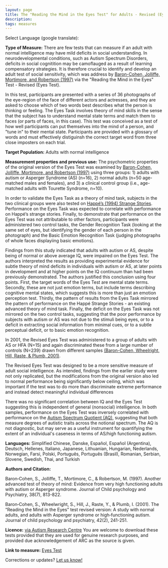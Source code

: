 ```yaml
---
layout: page
title: The "Reading the Mind in the Eyes Test" for Adults - Revised (Eyes Test)
description:
tags: measures
---
```


Select Language (google translate):  

<div id="google_translate_element"></div><script type="text/javascript">
function googleTranslateElementInit() {
  new google.translate.TranslateElement({pageLanguage: 'en', layout: google.translate.TranslateElement.InlineLayout.SIMPLE, gaTrack: true, gaId: 'UA-64320648-1'}, 'google_translate_element');
}
</script><script type="text/javascript" src="//translate.google.com/translate_a/element.js?cb=googleTranslateElementInit"></script>  

**Type of Measure:** There are few tests that can measure if an adult with normal intelligence may have mild deficits in social understanding. In neurodevelopmental conditions, such as Autism Spectrum Disorders, deficits in social cognitition may be camoflauged as a result of learning compensatory strategies. It is therefore crucial to identify and develop an adult test of social sensitivity, which was address by [Baron-Cohen, Jolliffe, Mortimore, and Robertson (1997)](http://onlinelibrary.wiley.com/doi/10.1111/j.1469-7610.1997.tb01599.x/full) via the "Reading the Mind in the Eyes" Test - Revised (Eyes Test). 

In this test, participants are presented with a series of 36 photographs of the eye-region of the face of different actors and actresses, and they are asked to choose which of two words best describes what the person is thinking or feeling. The Eyes Task involves theory of mind skills in the sense that the subject has to understand mental state terms and match them to faces (or parts of faces, in this case). This test was conceived as a test of how well participants can put themselves into the mind of a person, and "tune in" to their mental state. Participants are provided with a glossary of words and must effectively distiguinsh the correct target word from three close imposters on each trial.       

**Target Population:** Adults with normal intelligence

**Measurement properties and previous use:** The psychometric properties of the original version of the Eyes Test was examined by [Baron-Cohen, Jolliffe, Mortimore, and Robertson (1997)](https://www.ncbi.nlm.nih.gov/pubmed/9363580) using three groups: 1) adults with autism or Asperger Syndrome (AS) (n=16), 2) normal adults (n=50 age-matched males and females), and 3) a clinical control group (i.e., age-matched adults with Tourette Syndrome, n=10). 

In order to validate the Eyes Task as a theory of mind task, subjects in the two clinical groups were also tested on [Happé’s (1994) Strange Stories](https://link.springer.com/article/10.1007/BF02172093). Performance on the Eyes Task was expected to correlate with performance on Happé’s strange stories. Finally, to demonstrate that performance on the Eyes Test was not attributable to other factors, participants were administered two control tasks, the Gender Recognition Task (looking at the same set of eyes, but identifying the gender of each person in the photograph) and the Basic Emotion Recognition Task (judging photographs of whole faces displayiing basic emotions).

Findings from this study indicated that adults with autism or AS, despite being of normal or above average IQ, were impaired on the Eyes Test. The authors interpreted the results as providing experimental evidence for subtle theory of mind
deficits in individuals with autism or AS, at later points in development and at higher points on the IQ continuum than had been previously demonstrated. The authors justified this conclusion using four points. First, the target words of the Eyes Test are mental state terms. Secondly, these are not just emotion terms, but include terms describing cognitive mental states, which suggests this is more than just an emotion perception test. Thirdly, the pattern of results from the Eyes Task mirrored the pattern of performance on the Happé Strange Stories - an existing advanced theory of mind task. Finally, the deficit on the Eyes Task was not mirrored on the two control tasks, suggesting that the poor performance by subjects with autism or AS was not due to the stimuli being eyes, or to a deficit in extracting social information from minimal cues, or to a subtle perceptual deficit, or to basic emotion recognition.

In 2001, the Revised Eyes Test was administered to a group of adults with AS or HFA (N=15) and again discriminated these from a large number of controls (N=239) drawn from different samples [(Baron-Cohen, Wheelright, Hill, Raste, & Plumb, 2001)](https://www.cambridge.org/core/journals/journal-of-child-psychology-and-psychiatry-and-allied-disciplines/article/the-reading-the-mind-in-the-eyes-test-revised-version-a-study-with-normal-adults-and-adults-with-asperger-syndrome-or-high-functioning-autism/269621E672E0CD4CD20C33582130A8FB). 

The Revised Eyes Test was designed to be a more sensitive measure of adult social intelligence. As intended, findings from the earlier study were not only replicated, but the modifications from the original version also led to normal performance being significantly below ceiling, which was important if the test was to do more than discriminate extreme performance and instead detect meaningful individual differences

There was no significant correlation between IQ and the Eyes Test suggesting this is independent of general (nonsocial) intelligence. In both samples, performance on the Eyes Test was inversely correlated with performance on the [Autism Spectrum Quotient (AQ)](http://disabilitymeasures.org/aq/), suggesting that both measure degrees of autistic traits across the notional spectrum. The AQ is not diagnostic, but may serve as a useful instrument for quantifying the extent of an individual's caseness in terms of AS/high functioning autism.

**Languages:** Simplified Chinese, Danske, Español, Español (Argentina), Deutsch, Hellenes, Italiano, Japanese, Lithuanian, Hungarian, Nederlands, Norwegian, Farsi, Polski, Português, Português (Brasil), Romanian, Serbian, Slovene, Swedish, Thai, and Turkish 

**Authors and Citation:**

Baron‐Cohen, S., Jolliffe, T., Mortimore, C., & Robertson, M. (1997). Another advanced test of theory of mind: Evidence from very high functioning adults with autism or Asperger syndrome. Journal of Child psychology and Psychiatry, 38(7), 813-822.

Baron‐Cohen, S., Wheelwright, S., Hill, J., Raste, Y., & Plumb, I. (2001). The “Reading the Mind in the Eyes” test revised version: A study with normal adults, and adults with Asperger syndrome or high‐functioning autism. Journal of child psychology and psychiatry, 42(2), 241-251.

**Licence:** [via Autism Research Centre](https://www.autismresearchcentre.com/arc_tests) You are welcome to download these tests provided that they are used for genuine research purposes, and provided due acknowledgement of ARC as the source is given.

**Link to measure:** [Eyes Test](https://www.autismresearchcentre.com/arc_tests/)

Corrections or updates? [Let us know!](http://disabilitymeasures.org/contact)
